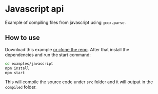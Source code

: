 # Javascript api

Example of compiling files from javascript using `gccx.parse`.

## How to use

Download this example [or clone the repo](https://github.com/mbasso/gccx).
After that install the dependencies and run the start command:

```bash
cd examples/javascript
npm install
npm start
```

This will compile the source code under `src` folder and it will output in the `compiled` folder.
